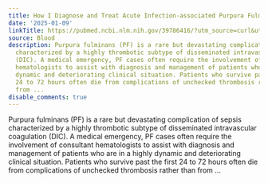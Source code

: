```yaml
---
title: How I Diagnose and Treat Acute Infection-associated Purpura Fulminans
date: '2025-01-09'
linkTitle: https://pubmed.ncbi.nlm.nih.gov/39786416/?utm_source=curl&utm_medium=rss&utm_campaign=journals&utm_content=7603509&fc=None&ff=20250110170836&v=2.18.0.post9+e462414
source: Blood
description: Purpura fulminans (PF) is a rare but devastating complication of sepsis
  characterized by a highly thrombotic subtype of disseminated intravascular coagulation
  (DIC). A medical emergency, PF cases often require the involvement of consultant
  hematologists to assist with diagnosis and management of patients who are in a highly
  dynamic and deteriorating clinical situation. Patients who survive past the first
  24 to 72 hours often die from complications of unchecked thrombosis rather than
  from ...
disable_comments: true
---
```

Purpura fulminans (PF) is a rare but devastating complication of sepsis characterized by a highly thrombotic subtype of disseminated intravascular coagulation (DIC). A medical emergency, PF cases often require the involvement of consultant hematologists to assist with diagnosis and management of patients who are in a highly dynamic and deteriorating clinical situation. Patients who survive past the first 24 to 72 hours often die from complications of unchecked thrombosis rather than from ...